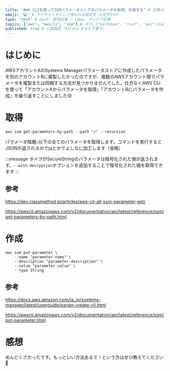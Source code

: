 ```yaml
---
title: "AWS CLIを使ってSSMパラメータストアのパラメータを取得、作成する" # 記事のタイトル
emoji: "💻" # アイキャッチとして使われる絵文字（1文字だけ）
type: "tech" # tech: 技術記事 / idea: アイデア記事
topics: ["aws", "awscli", "ssm"] # タグ。["markdown", "rust", "aws"]のように指定する
published: true # 公開設定（falseにすると下書き）
---
```


# はじめに
AWSアカウントAのSystems Managerパラメータストアに作成したパラメータを別のアカウントBに複製したかったのですが、複数のAWSアカウント間でパラメータを複製または同期する方法が見つかりませんでした。仕方なくAWS CLIを使って「アカウントAからパラメータを取得」「アカウントBにパラメータを作成」を繰り返すことにしました😓

# 取得

```
aws ssm get-parameters-by-path --path "/" --recursive
```

パラメータ階層`/`以下の全てのパラメータを取得します。コマンドを実行するとJSONが返されるのでjqとかでよしなに加工します（省略）

:::message
タイプがSecureStringのパラメータは暗号化された値が返されます。`--with-decryption`オプションを追加することで復号化された値を取得できます
:::

## 参考

https://dev.classmethod.jp/articles/aws-cli-all-ssm-parameter-get/

https://awscli.amazonaws.com/v2/documentation/api/latest/reference/ssm/get-parameters-by-path.html

# 作成

```
aws ssm put-parameter \
    --name "parameter-name" \
    --description "parameter-description" \
    --value "parameter-value" \
    --type String
```

## 参考

https://docs.aws.amazon.com/ja_jp/systems-manager/latest/userguide/param-create-cli.html

https://awscli.amazonaws.com/v2/documentation/api/latest/reference/ssm/put-parameter.html

# 感想
めんどくさかったです。もっといい方法あるで！という方はぜひ教えてください🙏
